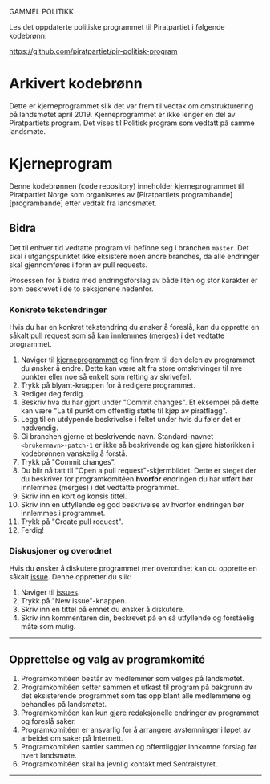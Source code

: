 GAMMEL POLITIKK

Les det oppdaterte politiske programmet til Piratpartiet i følgende kodebrønn:

https://github.com/piratpartiet/pir-politisk-program

# Arkivert kodebrønn
Dette er kjerneprogrammet slik det var frem til vedtak om omstrukturering på landsmøtet april 2019.
Kjerneprogrammet er ikke lenger en del av Piratpartiets program. Det vises til Politisk program som vedtatt på samme landsmøte.

# Kjerneprogram

Denne kodebrønnen (code repository) inneholder kjerneprogrammet til
Piratpartiet Norge som organiseres av [Piratpartiets programbande][programbande]
etter vedtak fra landsmøtet.

## Bidra

Det til enhver tid vedtatte program vil befinne seg i branchen `master`. Det
skal i utgangspunktet ikke eksistere noen andre branches, da alle endringer
skal gjennomføres i form av pull requests.

Prosessen for å bidra med endringsforslag av både liten og stor karakter er
som beskrevet i de to seksjonene nedenfor.

### Konkrete tekstendringer

Hvis du har en konkret tekstendring du ønsker å foreslå, kan du opprette en
såkalt [pull request][pr] som så kan innlemmes ([merges][merge]) i det vedtatte
programmet.

1. Naviger til [kjerneprogrammet][kjerneprogram] og finn frem til den delen av
   programmet du ønsker å endre. Dette kan være alt fra store omskrivinger
   til nye punkter eller noe så enkelt som retting av skrivefeil.
2. Trykk på blyant-knappen for å redigere programmet.
3. Rediger deg ferdig.
4. Beskriv hva du har gjort under "Commit changes". Et eksempel på dette kan
   være "La til punkt om offentlig støtte til kjøp av piratflagg".
5. Legg til en utdypende beskrivelse i feltet under hvis du føler det er
   nødvendig.
6. Gi branchen gjerne et beskrivende navn. Standard-navnet `<brukernavn>-patch-1`
   er ikke så beskrivende og kan gjøre historikken i kodebrønnen vanskelig å
   forstå.
7. Trykk på "Commit changes".
8. Du blir nå tatt til "Open a pull request"-skjermbildet. Dette er steget der
   du beskriver for programkomitéen **hvorfor** endringen du har utført bør
   innlemmes (merges) i det vedtatte programmet.
9. Skriv inn en kort og konsis tittel.
10. Skriv inn en utfyllende og god beskrivelse av hvorfor endringen bør
    innlemmes i programmet.
11. Trykk på "Create pull request".
12. Ferdig!

### Diskusjoner og overodnet

Hvis du ønsker å diskutere programmet mer overordnet kan du opprette en
såkalt [issue][gh-issues]. Denne oppretter du slik:

1. Naviger til [issues][pir-issues].
2. Trykk på "New issue"-knappen.
3. Skriv inn en tittel på emnet du ønsker å diskutere.
4. Skriv inn kommentaren din, beskrevet på en så utfyllende og forståelig måte
   som mulig.

--------------------------------------------------------------------------------

## Opprettelse og valg av programkomité

1. Programkomitéen består av medlemmer som velges på landsmøtet.
2. Programkomitéen setter sammen et utkast til program på bakgrunn av det
   eksisterende programmet som tas opp blant alle medlemmene og
   behandles på landsmøtet.
3. Programkomitéen kan kun gjøre redaksjonelle endringer av programmet og
   foreslå saker.
4. Programkomitéen er ansvarlig for å arrangere avstemninger i løpet av
   arbeidet om saker på Internett.
5. Programkomitéen samler sammen og offentliggjør innkomne forslag før
   hvert landsmøte.
6. Programkomitéen skal ha jevnlig kontakt med Sentralstyret.

--------------------------------------------------------------------------------

[kjerneprogram]: kjerneprogram.md
[programkomité]: http://wiki.piratpartiet.no/index.php?title=Programkomitéen
[gh-issues]: https://help.github.com/articles/about-issues/
[pir-issues]: https://github.com/piratpartiet/pir-kjerneprogram/issues
[pr]: https://help.github.com/articles/about-pull-requests/
[merge]: https://help.github.com/articles/merging-a-pull-request/

